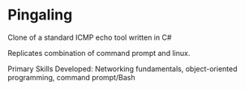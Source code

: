 # Pingaling

Clone of a standard ICMP echo tool written in C#

Replicates combination of command prompt and linux.

Primary Skills Developed: Networking fundamentals, object-oriented programming, command prompt/Bash
